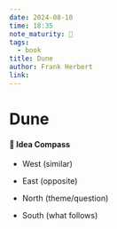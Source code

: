 ```yaml
---
date: 2024-08-10
time: 18:35
note_maturity: 🌱
tags:
  - book
title: Dune
author: Frank Herbert
link:
---
```

#  Dune












#### 🧭  Idea Compass
- West  (similar) 

- East (opposite)

- North (theme/question)

- South (what follows)